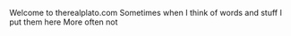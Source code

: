 Welcome to therealplato.com
Sometimes when I think of words and stuff I put them here
More often not
